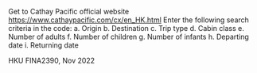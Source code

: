 Get to Cathay Pacific official website https://www.cathaypacific.com/cx/en_HK.html
Enter the following search criteria in the code:
a.	Origin
b.	Destination
c.	Trip type
d.	Cabin class
e.	Number of adults
f.	Number of children
g.	Number of infants
h.	Departing date
i.	Returning date

HKU FINA2390, Nov 2022
